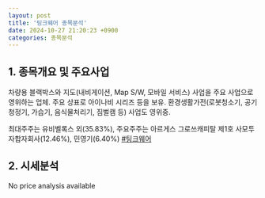 ```yaml
---
layout: post
title: '팅크웨어 종목분석'
date: 2024-10-27 21:20:23 +0900
categories: 종목분석
---
```


## 1. 종목개요 및 주요사업

차량용 블랙박스와 지도(내비게이션, Map S/W, 모바일 서비스) 사업을 주요 사업으로 영위하는 업체. 주요 상표로 아이나비 시리즈 등을 보유. 환경생활가전(로봇청소기, 공기청정기, 가습기, 음식물처리기, 짐벌캠 등) 사업도 영위중.

최대주주는 유비벨록스 외(35.83%), 주요주주는 아르게스 그로쓰캐피탈 제1호 사모투자합자회사(12.46%), 민영기(6.40%)
[#팅크웨어](#)

## 2. 시세분석

No price analysis available
